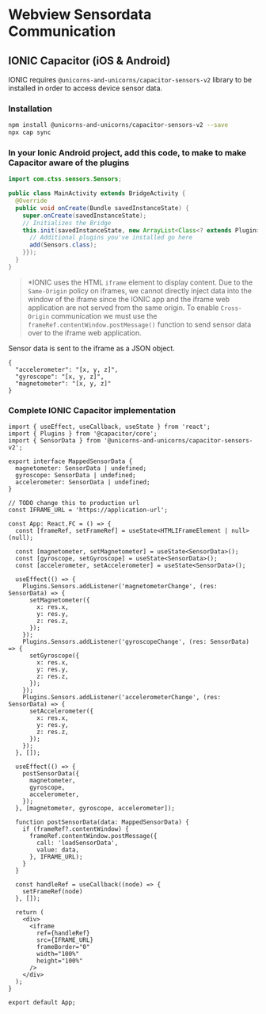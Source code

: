 # Webview Sensordata Communication

## IONIC Capacitor (iOS & Android)

IONIC requires `@unicorns-and-unicorns/capacitor-sensors-v2` library to be installed in order to access device sensor data.

### Installation

```bash
npm install @unicorns-and-unicorns/capacitor-sensors-v2 --save
npx cap sync
```

### In your Ionic Android project, add this code, to make to make Capacitor aware of the plugins
```java
import com.ctss.sensors.Sensors;

public class MainActivity extends BridgeActivity {
  @Override
  public void onCreate(Bundle savedInstanceState) {
    super.onCreate(savedInstanceState);
    // Initializes the Bridge
    this.init(savedInstanceState, new ArrayList<Class<? extends Plugin>>() {{
      // Additional plugins you've installed go here
      add(Sensors.class);
    }});
  }
}
```

> *IONIC uses the HTML `iframe` element to display content. Due to the `Same-Origin` policy on iframes, we cannot directly inject data into the window of the iframe since the IONIC app and the iframe web application are not served from the same origin. To enable `Cross-Origin` communication we must use the `frameRef.contentWindow.postMessage()` function to send sensor data over to the iframe web application.

Sensor data is sent to the iframe as a JSON object.

```
{
  "accelerometer": "[x, y, z]",
  "gyroscope": "[x, y, z]",
  "magnetometer": "[x, y, z]"
}
```

### Complete IONIC Capacitor implementation

```tsx
import { useEffect, useCallback, useState } from 'react';
import { Plugins } from '@capacitor/core';
import { SensorData } from '@unicorns-and-unicorns/capacitor-sensors-v2';

export interface MappedSensorData {
  magnetometer: SensorData | undefined;
  gyroscope: SensorData | undefined;
  accelerometer: SensorData | undefined;
}

// TODO change this to production url
const IFRAME_URL = 'https://application-url';

const App: React.FC = () => {
  const [frameRef, setFrameRef] = useState<HTMLIFrameElement | null>(null);

  const [magnetometer, setMagnetometer] = useState<SensorData>();
  const [gyroscope, setGyroscope] = useState<SensorData>();
  const [accelerometer, setAccelerometer] = useState<SensorData>();

  useEffect(() => {
    Plugins.Sensors.addListener('magnetometerChange', (res: SensorData) => {
      setMagnetometer({
        x: res.x,
        y: res.y,
        z: res.z,
      });
    });
    Plugins.Sensors.addListener('gyroscopeChange', (res: SensorData) => {
      setGyroscope({
        x: res.x,
        y: res.y,
        z: res.z,
      });
    });
    Plugins.Sensors.addListener('accelerometerChange', (res: SensorData) => {
      setAccelerometer({
        x: res.x,
        y: res.y,
        z: res.z,
      });
    });
  }, []);

  useEffect(() => {
    postSensorData({
      magnetometer,
      gyroscope,
      accelerometer,
    });
  }, [magnetometer, gyroscope, accelerometer]);

  function postSensorData(data: MappedSensorData) {
    if (frameRef?.contentWindow) {
      frameRef.contentWindow.postMessage({
        call: 'loadSensorData', 
        value: data,
      }, IFRAME_URL);
    }
  }

  const handleRef = useCallback((node) => {
    setFrameRef(node)
  }, []);
  
  return (
    <div>
      <iframe
        ref={handleRef}
        src={IFRAME_URL}
        frameBorder="0"
        width="100%"
        height="100%"
      />
    </div>
  );
}

export default App;
```

